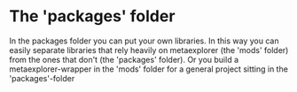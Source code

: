 # The 'packages' folder

In the packages folder you can put your own libraries. In this way you can easily separate libraries that rely heavily on metaexplorer (the 'mods' folder) from the ones that don't (the 'packages' folder). Or you build a metaexplorer-wrapper in the 'mods' folder for a general project sitting in the 'packages'-folder